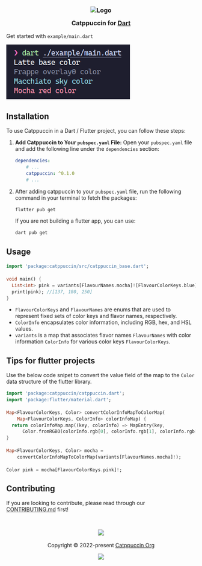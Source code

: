 <h3 align="center">
    <img src="https://raw.githubusercontent.com/catppuccin/catppuccin/main/assets/logos/exports/1544x1544_circle.png" width="100" alt="Logo"/><br/>
    <img src="https://raw.githubusercontent.com/catppuccin/catppuccin/main/assets/misc/transparent.png" height="30" width="0px"/>
    Catppuccin for <a href="https://pub.dev">Dart</a>
    <img src="https://raw.githubusercontent.com/catppuccin/catppuccin/main/assets/misc/transparent.png" height="30" width="0px"/>
</h3>

Get started with `example/main.dart`

<img src="https://raw.githubusercontent.com/Aprilswind/catppuccin-dart/main/assets/output.png">

## Installation
To use Catppuccin in a Dart / Flutter project, you can follow these steps:
1. **Add Catppuccin to Your `pubspec.yaml` File:**
Open your `pubspec.yaml` file and add the following line under the `dependencies` section:
    ```yaml
    dependencies:
        # ...
        catppuccin: ^0.1.0
        # ...
    ```
2. After adding catppuccin to your `pubspec.yaml` file, run the following command in your terminal to fetch the packages:
    ```bash
    flutter pub get
    ```
    If you are not building a flutter app, you can use:
    ```bash
    dart pub get
    ```

## Usage
```dart
import 'package:catppuccin/src/catppuccin_base.dart';

void main() {
  List<int> pink = variants[FlavourNames.mocha]![FlavourColorKeys.blue]!.rgb;
  print(pink); //[137, 180, 250]
}

```
* `FlavourColorKeys` and `FlavourNames` are enums that are used to represent fixed sets of color keys and flavor names, respectively.
* `ColorInfo` encapsulates color information, including RGB, hex, and HSL values.
* `variants` is a map that associates flavor names `FlavourNames` with color information `ColorInfo` for various color keys `FlavourColorKeys`.

## Tips for flutter projects
Use the below code snipet to convert the value field of the map to the `Color` data structure of the flutter library.

```dart
import 'package:catppuccin/catppuccin.dart';
import 'package:flutter/material.dart';

Map<FlavourColorKeys, Color> convertColorInfoMapToColorMap(
    Map<FlavourColorKeys, ColorInfo> colorInfoMap) {
  return colorInfoMap.map((key, colorInfo) => MapEntry(key,
      Color.fromRGBO(colorInfo.rgb[0], colorInfo.rgb[1], colorInfo.rgb[2], 1)));
}

Map<FlavourColorKeys, Color> mocha =
    convertColorInfoMapToColorMap(variants[FlavourNames.mocha]!);

Color pink = mocha[FlavourColorKeys.pink]!;
```

## Contributing
If you are looking to contribute, please read through our
[CONTRIBUTING.md](https://github.com/catppuccin/.github/blob/main/CONTRIBUTING.md)
first!

&nbsp;

<p align="center">
	<img src="https://raw.githubusercontent.com/catppuccin/catppuccin/main/assets/footers/gray0_ctp_on_line.svg?sanitize=true" />
</p>
<p align="center">
	Copyright &copy; 2022-present <a href="https://github.com/catppuccin" target="_blank">Catppuccin Org</a>
</p>
<p align="center">
	<a href="https://github.com/catppuccin/catppuccin/blob/main/LICENSE"><img src="https://img.shields.io/static/v1.svg?style=for-the-badge&label=License&message=MIT&logoColor=d9e0ee&colorA=363a4f&colorB=b7bdf8"/></a>
</p>
